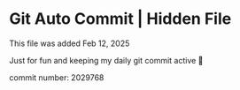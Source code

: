 # Git Auto Commit | Hidden File

This file was added Feb 12, 2025

Just for fun and keeping my daily git commit active 🤪

commit number: 2029768
